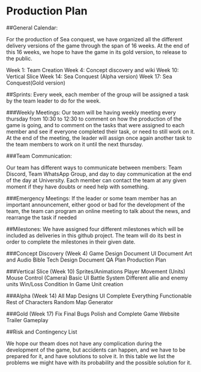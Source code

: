 # Production Plan

##General Calendar:

For the production of Sea conquest, we have organized all the different delivery versions of the game through the span of 16 weeks. At the end of this 16 weeks, we hope to have the game in its gold version, to release to the public.

Week 1: Team Creation
Week 4: Concept discovery and wiki
Week 10: Vertical Slice
Week 14: Sea Conquest (Alpha version)
Week 17: Sea Conquest(Gold version)

##Sprints: 
Every week, each member of the group will be assigned a task by the team leader to do for the week.  

###Weekly Meetings:
Our team will be having weekly meeting every thursday from 10:30 to 12:30 to comment on how the production of the game is going, and to comment on the tasks that were assigned to each member and see if everyone completed their task, or need to still work on it. At the end of the meeting, the leader will assign once again another task to the team members to work on it until the next thursday. 

###Team Communication:

Our team has different ways to communicate between members: Team Discord, Team WhatsApp Group, and day to day communication at the end of the day at University. Each member can contact the team at any given moment if they have doubts or need help with something.

###Emergency Meetings:
If the leader or some team member has an important announcement, either good or bad for the development of the team, the team can program an online meeting to talk about the news, and rearrange the task if needed


##Milestones:
We have assigned four different milestones which will be included as deliveries in this github project. The team will do its best in order to complete the milestones in their given date.

###Concept Discovery (Week 4)
Game Design Document
UI Document
Art and Audio Bible
Tech Design Document
QA Plan
Production Plan

###Vertical Slice (Week 10)
Sprites/Animations
Player Movement (Units)
Mouse Control (Camera)
Basic UI
Battle System
Different allie and enemy units
Win/Loss Condition
In Game Unit creation

###Alpha (Week 14)
All Map Designs
UI Complete
Everything Functionable
Rest of Characters
Random Map Generator 

###Gold (Week 17)
Fix Final Bugs
Polish and Complete Game
Website
Trailer
Gameplay

##Risk and Contingency List

We hope our theam does not have any complication during the development of the game, but accidents can happen, and we have to be prepared for it, and have solutions to solve it. In this table we list the problems we might have with its probability and the possible solution for it.


